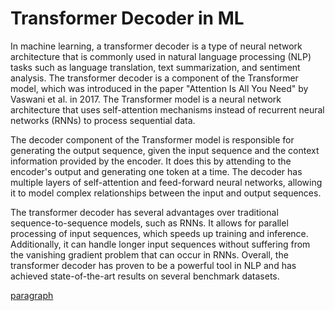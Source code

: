 # Transformer Decoder in ML

In machine learning, a transformer decoder is a type of neural network architecture that is commonly used in natural language processing (NLP) tasks such as language translation, text summarization, and sentiment analysis. The transformer decoder is a component of the Transformer model, which was introduced in the paper "Attention Is All You Need" by Vaswani et al. in 2017. The Transformer model is a neural network architecture that uses self-attention mechanisms instead of recurrent neural networks (RNNs) to process sequential data.

The decoder component of the Transformer model is responsible for generating the output sequence, given the input sequence and the context information provided by the encoder. It does this by attending to the encoder's output and generating one token at a time. The decoder has multiple layers of self-attention and feed-forward neural networks, allowing it to model complex relationships between the input and output sequences.

The transformer decoder has several advantages over traditional sequence-to-sequence models, such as RNNs. It allows for parallel processing of input sequences, which speeds up training and inference. Additionally, it can handle longer input sequences without suffering from the vanishing gradient problem that can occur in RNNs.
Overall, the transformer decoder has proven to be a powerful tool in NLP and has achieved state-of-the-art results on several benchmark datasets.


[paragraph](https://towardsdatascience.com/7-things-you-didnt-know-about-the-transformer-a70d93ced6b2)